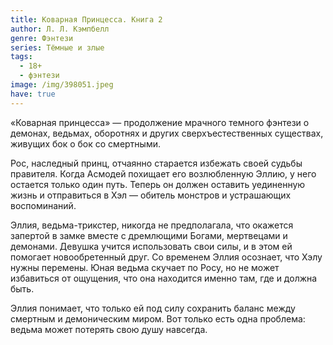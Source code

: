 ```yaml
---
title: Коварная Принцесса. Книга 2
author: Л. Л. Кэмпбелл
genre: Фэнтези
series: Тёмные и злые
tags:
  - 18+
  - фэнтези
image: /img/398051.jpeg
have: true
---
```

«Коварная принцесса» — продолжение мрачного темного фэнтези о демонах, ведьмах, оборотнях и других сверхъестественных существах, живущих бок о бок со смертными.

Рос, наследный принц, отчаянно старается избежать своей судьбы правителя. Когда Асмодей похищает его возлюбленную Эллию, у него остается только один путь. Теперь он должен оставить уединенную жизнь и отправиться в Хэл — обитель монстров и устрашающих воспоминаний.

Эллия, ведьма-трикстер, никогда не предполагала, что окажется запертой в замке вместе с дремлющими Богами, мертвецами и демонами. Девушка учится использовать свои силы, и в этом ей помогает новообретенный друг. Со временем Эллия осознает, что Хэлу нужны перемены. Юная ведьма скучает по Росу, но не может избавиться от ощущения, что она находится именно там, где и должна быть.

Эллия понимает, что только ей под силу сохранить баланс между смертным и демоническим миром. Вот только есть одна проблема: ведьма может потерять свою душу навсегда.